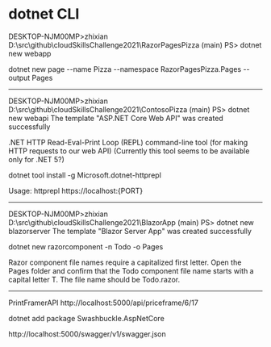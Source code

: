 # dotnet CLI

DESKTOP-NJM00MP>zhixian D:\src\github\cloudSkillsChallenge2021\RazorPagesPizza (main)
PS> dotnet new webapp

dotnet new page --name Pizza --namespace RazorPagesPizza.Pages --output Pages

----------------

DESKTOP-NJM00MP>zhixian D:\src\github\cloudSkillsChallenge2021\ContosoPizza (main)
PS> dotnet new webapi
The template "ASP.NET Core Web API" was created successfully

.NET HTTP Read-Eval-Print Loop (REPL) command-line tool (for making HTTP requests to our web API)
(Currently this tool seems to be available only for .NET 5?)

dotnet tool install -g Microsoft.dotnet-httprepl

Usage:
httprepl https://localhost:{PORT}

------------------

DESKTOP-NJM00MP>zhixian D:\src\github\cloudSkillsChallenge2021\BlazorApp (main)
PS> dotnet new blazorserver
The template "Blazor Server App" was created successfully

dotnet new razorcomponent -n Todo -o Pages

Razor component file names require a capitalized first letter. 
Open the Pages folder and confirm that the Todo component file name starts with a capital letter T. 
The file name should be Todo.razor.

----------------

PrintFramerAPI
http://localhost:5000/api/priceframe/6/17

dotnet add package Swashbuckle.AspNetCore

http://localhost:5000/swagger/v1/swagger.json
